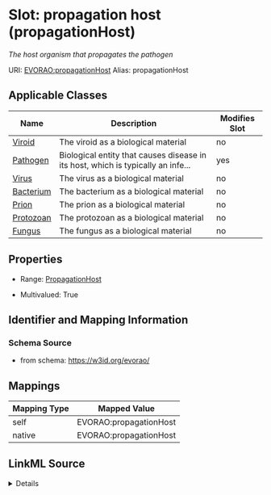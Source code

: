 

# Slot: propagation host (propagationHost) 


_The host organism that propagates the pathogen_





URI: [EVORAO:propagationHost](https://w3id.org/evorao/propagationHost)
Alias: propagationHost

<!-- no inheritance hierarchy -->





## Applicable Classes

| Name | Description | Modifies Slot |
| --- | --- | --- |
| [Viroid](Viroid.md) | The viroid as a biological material |  no  |
| [Pathogen](Pathogen.md) | Biological entity that causes disease in its host, which is typically an infe... |  yes  |
| [Virus](Virus.md) | The virus as a biological material |  no  |
| [Bacterium](Bacterium.md) | The bacterium as a biological material |  no  |
| [Prion](Prion.md) | The prion as a biological material |  no  |
| [Protozoan](Protozoan.md) | The protozoan as a biological material |  no  |
| [Fungus](Fungus.md) | The fungus as a biological material |  no  |







## Properties

* Range: [PropagationHost](PropagationHost.md)

* Multivalued: True





## Identifier and Mapping Information







### Schema Source


* from schema: https://w3id.org/evorao/




## Mappings

| Mapping Type | Mapped Value |
| ---  | ---  |
| self | EVORAO:propagationHost |
| native | EVORAO:propagationHost |




## LinkML Source

<details>
```yaml
name: propagationHost
description: The host organism that propagates the pathogen
title: propagation host
from_schema: https://w3id.org/evorao/
rank: 1000
alias: propagationHost
domain_of:
- Pathogen
range: PropagationHost
required: false
multivalued: true

```
</details>